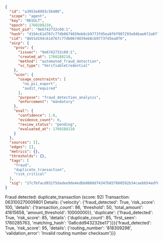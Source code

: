 ```json
{
  "id": "a3953e8993c56400",
  "scope": "agent",
  "key": "RESULT",
  "epoch": 1760288210,
  "host_pid": "9e6742732c60:1",
  "hash": "d194c61d767c77db0674039eb8cb9773fd5ea8f6f907293e84bae6f2a8f7a95f",
  "cid": "QmV1d194c61d767c77db0674039eb8cb9773fd5ea8f6",
  "aicp": {
    "prov": {
      "issuer": "9e6742732c60:1",
      "created_at": 1760288210,
      "method": "automated_fraud_detection",
      "vc_type": "VerifiableCredential"
    },
    "ucon": {
      "usage_constraints": [
        "no_pii_export",
        "audit_required"
      ],
      "purpose": "fraud_detection_analysis",
      "enforcement": "mandatory"
    },
    "eval": {
      "confidence": 1.0,
      "evidence_count": 0,
      "review_status": "pending",
      "evaluated_at": 1760288210
    }
  },
  "sources": [],
  "edges": [],
  "metrics": {},
  "thresholds": {},
  "tags": [
    "fraud",
    "duplicate_transaction",
    "risk_critical"
  ],
  "sig": "17c7bfacd931f5dadee9de4edbb0860d74347b037660592b34caebb54edf6aa0"
}
```

Fraud detected: duplicate_transaction (score: 92)
Transaction: 063100270009801
Details: {'velocity': {'fraud_detected': True, 'risk_score': 100, 'details': {'transaction_count': 86, 'threshold': 50, 'total_amount': 41615658, 'amount_threshold': 10000000}}, 'duplicate': {'fraud_detected': True, 'risk_score': 85, 'details': {'duplicate_count': 85, 'first_seen': 1760285763, 'matching_hash': '0a6cdd943232be17'}}}{'fraud_detected': True, 'risk_score': 95, 'details': {'routing_number': '818309298', 'validation_error': 'Invalid routing number checksum'}}}